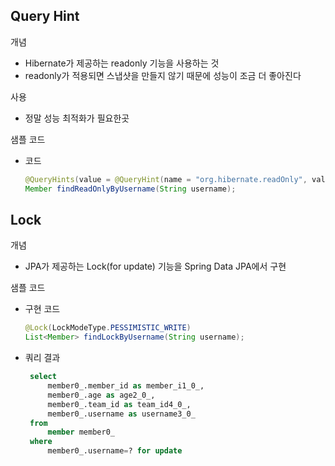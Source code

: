 ## Query Hint
개념
- Hibernate가 제공하는 readonly 기능을 사용하는 것
- readonly가 적용되면 스냅샷을 만들지 않기 때문에 성능이 조금 더 좋아진다

사용
- 정말 성능 최적화가 필요한곳 

샘플 코드
- 코드 
   ~~~java
   @QueryHints(value = @QueryHint(name = "org.hibernate.readOnly", value = "true"))
   Member findReadOnlyByUsername(String username);
   ~~~

## Lock
개념
- JPA가 제공하는 Lock(for update) 기능을 Spring Data JPA에서 구현

샘플 코드
- 구현 코드
   ~~~java
   @Lock(LockModeType.PESSIMISTIC_WRITE)
   List<Member> findLockByUsername(String username);
   ~~~
- 쿼리 결과
   ~~~sql
    select
        member0_.member_id as member_i1_0_,
        member0_.age as age2_0_,
        member0_.team_id as team_id4_0_,
        member0_.username as username3_0_ 
    from
        member member0_ 
    where
        member0_.username=? for update
   ~~~